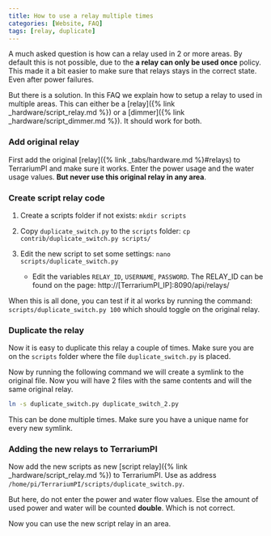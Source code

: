 ```yaml
---
title: How to use a relay multiple times
categories: [Website, FAQ]
tags: [relay, duplicate]
---
```


A much asked question is how can a relay used in 2 or more areas. By default this is not possible, due to the **a relay can only be used once** policy. This made it a bit easier to make sure that relays stays in the correct state. Even after power failures.

But there is a solution. In this FAQ we explain how to setup a relay to used in multiple areas. This can either be a [relay]({% link _hardware/script_relay.md %}) or a [dimmer]({% link _hardware/script_dimmer.md %}). It should work for both.

### Add original relay

First add the original [relay]({% link _tabs/hardware.md %}#relays) to TerrariumPI and make sure it works. Enter the power usage and the water usage values. **But never use this original relay in any area**.

### Create script relay code

1. Create a scripts folder if not exists: `mkdir scripts`
2. Copy `duplicate_switch.py` to the `scripts` folder: `cp contrib/duplicate_switch.py scripts/`
3. Edit the new script to set some settings: `nano scripts/duplicate_switch.py`

   - Edit the variables `RELAY_ID`, `USERNAME`, `PASSWORD`. The RELAY_ID can be found on the page: http://[TerrariumPI_IP]:8090/api/relays/

When this is all done, you can test if it al works by running the command: `scripts/duplicate_switch.py 100` which should toggle on the original relay.

### Duplicate the relay

Now it is easy to duplicate this relay a couple of times. Make sure you are on the `scripts` folder where the file `duplicate_switch.py` is placed.

Now by running the following command we will create a symlink to the original file. Now you will have 2 files with the same contents and will the same original relay.

```sh
ln -s duplicate_switch.py duplicate_switch_2.py
```

This can be done multiple times. Make sure you have a unique name for every new symlink.

### Adding the new relays to TerrariumPI

Now add the new scripts as new [script relay]({% link _hardware/script_relay.md %}) to TerrariumPI. Use as address `/home/pi/TerrariumPI/scripts/duplicate_switch.py`.

But here, do not enter the power and water flow values. Else the amount of used power and water will be counted **double**. Which is not correct.

Now you can use the new script relay in an area.
